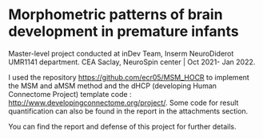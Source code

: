 # Morphometric patterns of brain development in premature infants

Master-level project conducted at inDev Team, Inserm NeuroDiderot UMR1141 department. CEA Saclay, NeuroSpin center | Oct 2021- Jan 2022. 

I used the repository https://github.com/ecr05/MSM_HOCR to implement the MSM and aMSM method and the dHCP (developing Human Connectome Project) template code : http://www.developingconnectome.org/project/. Some code for result quantification can also be found in the report in the attachments section.

You can find the report and defense of this project for further details. 


